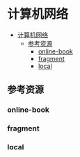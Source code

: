 # 计算机网络

<!--ts-->
* [计算机网络](#计算机网络)
   * [参考资源](#参考资源)
      * [online-book](#online-book)
      * [fragment](#fragment)
      * [local](#local)

<!-- Created by https://github.com/ekalinin/github-markdown-toc -->
<!-- Added by: runner, at: Thu Jul 21 05:29:07 UTC 2022 -->

<!--te-->

## 参考资源

### online-book

### fragment

### local